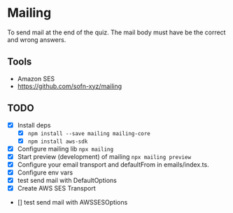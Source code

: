 # Mailing

To send mail at the end of the quiz.
The mail body must have be the correct and wrong answers.

## Tools

- Amazon SES
- https://github.com/sofn-xyz/mailing

## TODO

- [x] Install deps
    - [x] `npm install --save mailing mailing-core`
    - [x] `npm install aws-sdk` 
- [x] Configure mailing lib `npx mailing`
- [x] Start preview (development) of mailing `npx mailing preview`
- [x] Configure your email transport and defaultFrom in emails/index.ts. 
- [x] Configure env vars
- [x] test send mail with DefaultOptions
- [x] Create AWS SES Transport
- [] test send mail with AWSSESOptions